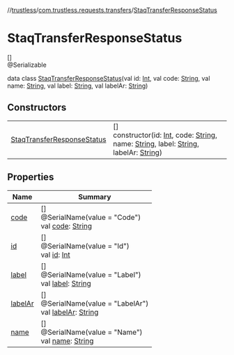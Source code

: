 //[trustless](../../../index.md)/[com.trustless.requests.transfers](../index.md)/[StaqTransferResponseStatus](index.md)

# StaqTransferResponseStatus

[]\
@Serializable

data class [StaqTransferResponseStatus](index.md)(val id: [Int](https://kotlinlang.org/api/latest/jvm/stdlib/kotlin/-int/index.html), val code: [String](https://kotlinlang.org/api/latest/jvm/stdlib/kotlin/-string/index.html), val name: [String](https://kotlinlang.org/api/latest/jvm/stdlib/kotlin/-string/index.html), val label: [String](https://kotlinlang.org/api/latest/jvm/stdlib/kotlin/-string/index.html), val labelAr: [String](https://kotlinlang.org/api/latest/jvm/stdlib/kotlin/-string/index.html))

## Constructors

| | |
|---|---|
| [StaqTransferResponseStatus](-staq-transfer-response-status.md) | []<br>constructor(id: [Int](https://kotlinlang.org/api/latest/jvm/stdlib/kotlin/-int/index.html), code: [String](https://kotlinlang.org/api/latest/jvm/stdlib/kotlin/-string/index.html), name: [String](https://kotlinlang.org/api/latest/jvm/stdlib/kotlin/-string/index.html), label: [String](https://kotlinlang.org/api/latest/jvm/stdlib/kotlin/-string/index.html), labelAr: [String](https://kotlinlang.org/api/latest/jvm/stdlib/kotlin/-string/index.html)) |

## Properties

| Name | Summary |
|---|---|
| [code](code.md) | []<br>@SerialName(value = &quot;Code&quot;)<br>val [code](code.md): [String](https://kotlinlang.org/api/latest/jvm/stdlib/kotlin/-string/index.html) |
| [id](id.md) | []<br>@SerialName(value = &quot;Id&quot;)<br>val [id](id.md): [Int](https://kotlinlang.org/api/latest/jvm/stdlib/kotlin/-int/index.html) |
| [label](label.md) | []<br>@SerialName(value = &quot;Label&quot;)<br>val [label](label.md): [String](https://kotlinlang.org/api/latest/jvm/stdlib/kotlin/-string/index.html) |
| [labelAr](label-ar.md) | []<br>@SerialName(value = &quot;LabelAr&quot;)<br>val [labelAr](label-ar.md): [String](https://kotlinlang.org/api/latest/jvm/stdlib/kotlin/-string/index.html) |
| [name](name.md) | []<br>@SerialName(value = &quot;Name&quot;)<br>val [name](name.md): [String](https://kotlinlang.org/api/latest/jvm/stdlib/kotlin/-string/index.html) |
